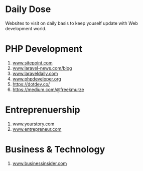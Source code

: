 # Daily Dose
Websites to visit on daily basis to keep youself update with Web development world.

# PHP Development
1) www.sitepoint.com <br />
2) www.laravel-news.com/blog <br />
3) www.laraveldaily.com <br />
4) www.phpdeveloper.org <br />
5) https://dotdev.co/ <br />
6) https://medium.com/@freekmurze <br />


# Entreprenuership
1) www.yourstory.com <br />
2) www.entrepreneur.com  <br />

# Business & Technology
1) www.businessinsider.com <br />
